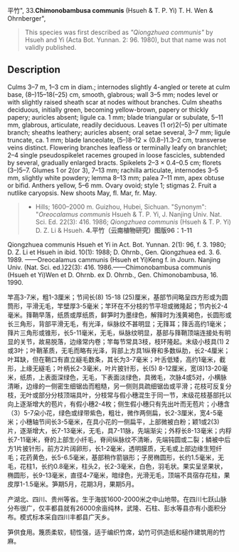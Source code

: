 平竹",
33.**Chimonobambusa communis** (Hsueh & T. P. Yi) T. H. Wen & Ohrnberger",

> This species was first described as *\"Qiongzhuea communis\"* by Hsueh and Yi (Acta Bot. Yunnan. 2: 96. 1980), but that name was not validly published.

## Description
Culms 3–7 m, 1–3 cm in diam.; internodes slightly 4-angled or terete at culm base, (8–)15–18(–25) cm, smooth, glabrous; wall 3–5 mm; nodes level or with slightly raised sheath scar at nodes without branches. Culm sheaths deciduous, initially green, becoming yellow-brown, papery or thickly papery; auricles absent; ligule ca. 1 mm; blade triangular or subulate, 5–11 mm, glabrous, articulate, readily deciduous. Leaves (1 or)2(–5) per ultimate branch; sheaths leathery; auricles absent; oral setae several, 3–7 mm; ligule truncate, ca. 1 mm; blade lanceolate, (5–)8–12 × (0.8–)1.3–2 cm, transverse veins distinct. Flowering branches leafless or terminally leafy on branchlet; 2–4 single pseudospikelet racemes grouped in loose fascicles, subtended by several, gradually enlarged bracts. Spikelets 2–3 × 0.4–0.5 cm; florets (3–)5–7. Glumes 1 or 2(or 3), 7–13 mm; rachilla articulate, internodes 3–5 mm, slightly white powdery; lemma 8–13 mm; palea 7–11 mm, apex obtuse or bifid. Anthers yellow, 5–6 mm. Ovary ovoid; style 1; stigmas 2. Fruit a nutlike caryopsis. New shoots May, fl. Mar, fr. May.

> * Hills; 1600–2000 m. Guizhou, Hubei, Sichuan.
  "Synonym": "*Oreocalamus communis* Hsueh &amp; T. P. Yi, J. Nanjing Univ. Nat. Sci. Ed. 22(3): 416. 1986; *Qiongzhuea communis* (Hsueh &amp; T. P. Yi) D. Z. Li &amp; Hsueh.
**4.平竹（云南植物研究）图版96：1-11**

Qiongzhuea communis Hsueh et Yi in Act. Bot. Yunnan. 2(1): 96, f. 3. 1980; D. Z. Li et Hsueh in ibid. 10(1): 1988; D. Ohrnb., Gen. Qiongzhuea ed. 3. 6. 1989. ——Oreocalamus cammunis (Hsueh et Yi)Keng f. in Journ. Nanjing Univ. (Nat. Sci. ed.)22(3): 416. 1986.——Chimonobambusa communis (Hsueh et Yi)Wen et D. Ohrnb. ex D. Ohrnb., Gen. Chimonobambusa, 16. 1990.

竿高3-7米，粗1-3厘米；节间长(8) 15-18 (25)厘米，基部节间略呈四方形或为圆筒形，平滑无毛，竿壁厚3-5毫米；竿环在不分枝的节平坦或微隆起；节内长2-4毫米。箨鞘早落，纸质或厚纸质，鲜笋时为墨绿色，解箨时为浅黄褐色，长圆形或长三角形，背部平滑无毛，有光泽，纵脉纹不甚明显；无箨耳；箨舌高约1毫米；箨片三角形或锥形，长5-11毫米，无毛，纵脉纹明显，基部与箨鞘顶端连接处有明显的关节，故易脱落，边缘常内卷；竿每节常具3枝，枝环隆起。末级小枝具(1) 2或3叶；叶鞘革质，无毛而略有光泽，背部上方具1纵脊和多数纵肋，长2-4厘米；叶耳缺，但在鞘口有直立繸毛数条，其长为3-7毫米；叶舌低矮，高约1毫米，截形，上缘无繸毛；叶柄长2-3毫米，叶片披针形，长(5) 8-12厘米，宽(8)13-20毫米，纸质，上表面深绿色，无毛，下表面淡绿色，具微毛，次脉4或5对，小横脉清晰，边缘的一侧密生细锯齿而粗糙，另一侧则具疏细锯齿或平滑；花枝可反复分枝，无叶或部分分枝顶端具叶，分枝常与假小穗混生于同一节，末级花枝基部托以向上逐渐增大的苞片，有假小穗2-4枚；侧生假小穗只有先出叶而无苞片；小穗含（3）5-7朵小花，绿色或绿带紫色，粗壮，微作两侧扁，长2-3厘米，宽4-5毫米；小穗轴节间长3-5毫米，在具小花的一侧扁平，上部微被白粉；颖1或2(3)片，逐渐增大，长7-13毫米，无毛，具7-11脉，先端渐尖；外稃长8-13毫米；内稃长7-11毫米，脊的上部生小纤毛，脊间纵脉纹不清晰，先端钝圆或二裂；鳞被中后方1片披针形，前方2片阔卵形，长1-2毫米，透明膜质，无毛或上部边缘生短纤毛；花药黄色，长5-6.5毫米，基部稍作箭镞形；子房椭圆形，长约1.5毫米，无毛，花柱1，长约0.8毫米，柱头2，长2-3毫米，白色，羽毛状。果实呈坚果状，椭圆形，长9-13毫米，直径4-7毫米，暗绿色，光滑无毛，顶端不具宿存花柱，果皮厚1-1.5毫米。笋期5月，花期3月，果期5月。

产湖北、四川、贵州等省。生于海拔1600-2000米之中山地带。在四川七跃山脉分布很广，仅丰都县就有26000余亩纯林，武隆、石柱、彭水等县亦有小面积分布。模式标本采自四川丰都县广天乡。

笋供食用。篾质柔软，韧性强，适于编织竹席，幼竹可供造纸和槌作建筑用的竹麻。

